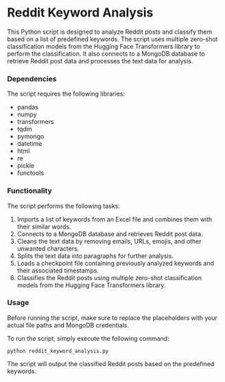 # Reddit Keyword Analysis

This Python script is designed to analyze Reddit posts and classify them based on a list of predefined keywords. The script uses multiple zero-shot classification models from the Hugging Face Transformers library to perform the classification. It also connects to a MongoDB database to retrieve Reddit post data and processes the text data for analysis.

### Dependencies

The script requires the following libraries:

- pandas
- numpy
- transformers
- tqdm
- pymongo
- datetime
- html
- re
- pickle
- functools

### Functionality

The script performs the following tasks:

1. Imports a list of keywords from an Excel file and combines them with their similar words.
2. Connects to a MongoDB database and retrieves Reddit post data.
3. Cleans the text data by removing emails, URLs, emojis, and other unwanted characters.
4. Splits the text data into paragraphs for further analysis.
5. Loads a checkpoint file containing previously analyzed keywords and their associated timestamps.
6. Classifies the Reddit posts using multiple zero-shot classification models from the Hugging Face Transformers library.

### Usage

Before running the script, make sure to replace the placeholders with your actual file paths and MongoDB credentials.

To run the script, simply execute the following command:

```
python reddit_keyword_analysis.py
```

The script will output the classified Reddit posts based on the predefined keywords.